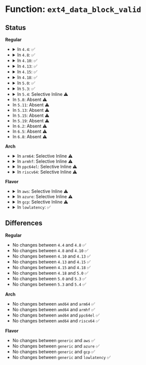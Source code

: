 # Function: <code>ext4_data_block_valid</code>

## Status
<b>Regular</b>
<ul>
<li>
<details>
<summary>In <code>4.4</code>: ✅</summary>

```c
int ext4_data_block_valid(struct ext4_sb_info *sbi, ext4_fsblk_t start_blk, unsigned int count);
```

**Collision:** Unique Global

**Inline:** No

**Transformation:** False

**Instances:**

```
In fs/ext4/block_validity.c (ffffffff812d64a0)
Location: fs/ext4/block_validity.c:196
Inline: False
Direct callers:
  - fs/ext4/inode.c:ext4_iget
  - fs/ext4/extents.c:__ext4_ext_check
  - fs/ext4/extents.c:__ext4_ext_check
  - fs/ext4/mballoc.c:ext4_mb_mark_diskspace_used
  - fs/ext4/mballoc.c:ext4_free_blocks
  - fs/ext4/block_validity.c:ext4_check_blockref
  - fs/ext4/indirect.c:ext4_clear_blocks
  - fs/ext4/indirect.c:ext4_free_branches
```
**Symbols:**

```
ffffffff812d64a0-ffffffff812d651e: ext4_data_block_valid (STB_GLOBAL)
```
</details>
</li>
<li>
<details>
<summary>In <code>4.8</code>: ✅</summary>

```c
int ext4_data_block_valid(struct ext4_sb_info *sbi, ext4_fsblk_t start_blk, unsigned int count);
```

**Collision:** Unique Global

**Inline:** No

**Transformation:** False

**Instances:**

```
In fs/ext4/block_validity.c (ffffffff81306130)
Location: fs/ext4/block_validity.c:196
Inline: False
Direct callers:
  - fs/ext4/inode.c:ext4_iget
  - fs/ext4/extents.c:__ext4_ext_check
  - fs/ext4/extents.c:__ext4_ext_check
  - fs/ext4/mballoc.c:ext4_free_blocks
  - fs/ext4/mballoc.c:ext4_mb_mark_diskspace_used
  - fs/ext4/block_validity.c:ext4_check_blockref
  - fs/ext4/indirect.c:ext4_clear_blocks
```
**Symbols:**

```
ffffffff81306130-ffffffff813061ae: ext4_data_block_valid (STB_GLOBAL)
```
</details>
</li>
<li>
<details>
<summary>In <code>4.10</code>: ✅</summary>

```c
int ext4_data_block_valid(struct ext4_sb_info *sbi, ext4_fsblk_t start_blk, unsigned int count);
```

**Collision:** Unique Global

**Inline:** No

**Transformation:** False

**Instances:**

```
In fs/ext4/block_validity.c (ffffffff8131c0f0)
Location: fs/ext4/block_validity.c:196
Inline: False
Direct callers:
  - fs/ext4/inode.c:ext4_iget
  - fs/ext4/extents.c:__ext4_ext_check
  - fs/ext4/extents.c:__ext4_ext_check
  - fs/ext4/mballoc.c:ext4_free_blocks
  - fs/ext4/mballoc.c:ext4_mb_mark_diskspace_used
  - fs/ext4/block_validity.c:ext4_check_blockref
  - fs/ext4/indirect.c:ext4_clear_blocks
```
**Symbols:**

```
ffffffff8131c0f0-ffffffff8131c16e: ext4_data_block_valid (STB_GLOBAL)
```
</details>
</li>
<li>
<details>
<summary>In <code>4.13</code>: ✅</summary>

```c
int ext4_data_block_valid(struct ext4_sb_info *sbi, ext4_fsblk_t start_blk, unsigned int count);
```

**Collision:** Unique Global

**Inline:** No

**Transformation:** False

**Instances:**

```
In fs/ext4/block_validity.c (ffffffff812e4cc0)
Location: fs/ext4/block_validity.c:196
Inline: False
Direct callers:
  - fs/ext4/block_validity.c:ext4_check_blockref
  - fs/ext4/extents.c:__ext4_ext_check
  - fs/ext4/extents.c:__ext4_ext_check
  - fs/ext4/indirect.c:ext4_free_branches
  - fs/ext4/indirect.c:ext4_clear_blocks
  - fs/ext4/inode.c:ext4_iget
  - fs/ext4/mballoc.c:ext4_free_blocks
  - fs/ext4/mballoc.c:ext4_mb_mark_diskspace_used
```
**Symbols:**

```
ffffffff812e4cc0-ffffffff812e4d3a: ext4_data_block_valid (STB_GLOBAL)
```
</details>
</li>
<li>
<details>
<summary>In <code>4.15</code>: ✅</summary>

```c
int ext4_data_block_valid(struct ext4_sb_info *sbi, ext4_fsblk_t start_blk, unsigned int count);
```

**Collision:** Unique Global

**Inline:** No

**Transformation:** False

**Instances:**

```
In fs/ext4/block_validity.c (ffffffff813096f0)
Location: fs/ext4/block_validity.c:197
Inline: False
Direct callers:
  - fs/ext4/block_validity.c:ext4_check_blockref
  - fs/ext4/extents.c:__ext4_ext_check
  - fs/ext4/extents.c:__ext4_ext_check
  - fs/ext4/indirect.c:ext4_free_branches
  - fs/ext4/indirect.c:ext4_clear_blocks
  - fs/ext4/inode.c:ext4_iget
  - fs/ext4/mballoc.c:ext4_free_blocks
  - fs/ext4/mballoc.c:ext4_mb_mark_diskspace_used
```
**Symbols:**

```
ffffffff813096f0-ffffffff8130976a: ext4_data_block_valid (STB_GLOBAL)
```
</details>
</li>
<li>
<details>
<summary>In <code>4.18</code>: ✅</summary>

```c
int ext4_data_block_valid(struct ext4_sb_info *sbi, ext4_fsblk_t start_blk, unsigned int count);
```

**Collision:** Unique Global

**Inline:** No

**Transformation:** False

**Instances:**

```
In fs/ext4/block_validity.c (ffffffff813375d0)
Location: fs/ext4/block_validity.c:197
Inline: False
Direct callers:
  - fs/ext4/block_validity.c:ext4_check_blockref
  - fs/ext4/extents.c:__ext4_ext_check
  - fs/ext4/extents.c:__ext4_ext_check
  - fs/ext4/indirect.c:ext4_free_branches
  - fs/ext4/indirect.c:ext4_clear_blocks
  - fs/ext4/indirect.c:ext4_clear_blocks
  - fs/ext4/inode.c:ext4_iget
  - fs/ext4/mballoc.c:ext4_free_blocks
  - fs/ext4/mballoc.c:ext4_mb_mark_diskspace_used
```
**Symbols:**

```
ffffffff813375d0-ffffffff8133764e: ext4_data_block_valid (STB_GLOBAL)
```
</details>
</li>
<li>
<details>
<summary>In <code>5.0</code>: ✅</summary>

```c
int ext4_data_block_valid(struct ext4_sb_info *sbi, ext4_fsblk_t start_blk, unsigned int count);
```

**Collision:** Unique Global

**Inline:** No

**Transformation:** False

**Instances:**

```
In fs/ext4/block_validity.c (ffffffff8134e850)
Location: fs/ext4/block_validity.c:197
Inline: False
Direct callers:
  - fs/ext4/block_validity.c:ext4_check_blockref
  - fs/ext4/extents.c:__ext4_ext_check
  - fs/ext4/extents.c:__ext4_ext_check
  - fs/ext4/indirect.c:ext4_free_branches
  - fs/ext4/indirect.c:ext4_clear_blocks
  - fs/ext4/indirect.c:ext4_clear_blocks
  - fs/ext4/inode.c:__ext4_iget
  - fs/ext4/mballoc.c:ext4_free_blocks
  - fs/ext4/mballoc.c:ext4_mb_mark_diskspace_used
```
**Symbols:**

```
ffffffff8134e850-ffffffff8134e8ce: ext4_data_block_valid (STB_GLOBAL)
```
</details>
</li>
<li>
<details>
<summary>In <code>5.3</code>: ✅</summary>

```c
int ext4_data_block_valid(struct ext4_sb_info *sbi, ext4_fsblk_t start_blk, unsigned int count);
```

**Collision:** Unique Global

**Inline:** No

**Transformation:** False

**Instances:**

```
In fs/ext4/block_validity.c (ffffffff81377040)
Location: fs/ext4/block_validity.c:247
Inline: False
Direct callers:
  - fs/ext4/block_validity.c:ext4_check_blockref
  - fs/ext4/block_validity.c:ext4_setup_system_zone
  - fs/ext4/extents.c:__ext4_ext_check
  - fs/ext4/extents.c:__ext4_ext_check
  - fs/ext4/indirect.c:ext4_free_branches
  - fs/ext4/indirect.c:ext4_clear_blocks
  - fs/ext4/inode.c:__ext4_iget
  - fs/ext4/mballoc.c:ext4_free_blocks
  - fs/ext4/mballoc.c:ext4_mb_mark_diskspace_used
```
**Symbols:**

```
ffffffff81377040-ffffffff813770be: ext4_data_block_valid (STB_GLOBAL)
```
</details>
</li>
<li>
<details>
<summary>In <code>5.4</code>: Selective Inline ⚠️</summary>

```c
int ext4_data_block_valid(struct ext4_sb_info *sbi, ext4_fsblk_t start_blk, unsigned int count);
```

**Collision:** Unique Global

**Inline:** Selective

**Transformation:** False

**Instances:**

```
In fs/ext4/block_validity.c (ffffffff8138f7d2)
Location: fs/ext4/block_validity.c:342
Inline: True
Inline callers:
  - fs/ext4/block_validity.c:ext4_check_blockref
Direct callers:
  - fs/ext4/extents.c:__ext4_ext_check
  - fs/ext4/extents.c:__ext4_ext_check
  - fs/ext4/indirect.c:ext4_free_branches
  - fs/ext4/indirect.c:ext4_clear_blocks
  - fs/ext4/inode.c:__ext4_iget
  - fs/ext4/mballoc.c:ext4_free_blocks
  - fs/ext4/mballoc.c:ext4_mb_mark_diskspace_used
```
**Symbols:**

```
ffffffff8138f730-ffffffff8138f753: ext4_data_block_valid (STB_GLOBAL)
```
</details>
</li>
<li>
In <code>5.8</code>: Absent ⚠️
</li>
<li>
In <code>5.11</code>: Absent ⚠️
</li>
<li>
In <code>5.13</code>: Absent ⚠️
</li>
<li>
In <code>5.15</code>: Absent ⚠️
</li>
<li>
In <code>5.19</code>: Absent ⚠️
</li>
<li>
In <code>6.2</code>: Absent ⚠️
</li>
<li>
In <code>6.5</code>: Absent ⚠️
</li>
<li>
In <code>6.8</code>: Absent ⚠️
</li>
</ul>
<b>Arch</b>
<ul>
<li>
<details>
<summary>In <code>arm64</code>: Selective Inline ⚠️</summary>

```c
int ext4_data_block_valid(struct ext4_sb_info *sbi, ext4_fsblk_t start_blk, unsigned int count);
```

**Collision:** Unique Global

**Inline:** Selective

**Transformation:** False

**Instances:**

```
In fs/ext4/block_validity.c (ffff8000104620e4)
Location: fs/ext4/block_validity.c:342
Inline: True
Inline callers:
  - fs/ext4/block_validity.c:ext4_check_blockref
Direct callers:
  - fs/ext4/extents.c:__ext4_ext_check
  - fs/ext4/extents.c:__ext4_ext_check
  - fs/ext4/indirect.c:ext4_free_branches
  - fs/ext4/indirect.c:ext4_clear_blocks
  - fs/ext4/indirect.c:ext4_clear_blocks
  - fs/ext4/inode.c:__ext4_iget
  - fs/ext4/mballoc.c:ext4_free_blocks
  - fs/ext4/mballoc.c:ext4_mb_mark_diskspace_used
```
**Symbols:**

```
ffff800010462018-ffff800010462060: ext4_data_block_valid (STB_GLOBAL)
```
</details>
</li>
<li>
<details>
<summary>In <code>armhf</code>: Selective Inline ⚠️</summary>

```c
int ext4_data_block_valid(struct ext4_sb_info *sbi, ext4_fsblk_t start_blk, unsigned int count);
```

**Collision:** Unique Global

**Inline:** Selective

**Transformation:** False

**Instances:**

```
In fs/ext4/block_validity.c (c0622694)
Location: fs/ext4/block_validity.c:342
Inline: True
Inline callers:
  - fs/ext4/block_validity.c:ext4_check_blockref
Direct callers:
  - fs/ext4/extents.c:__ext4_ext_check
  - fs/ext4/extents.c:__ext4_ext_check
  - fs/ext4/indirect.c:ext4_free_branches
  - fs/ext4/indirect.c:ext4_clear_blocks
  - fs/ext4/inode.c:__ext4_iget
  - fs/ext4/mballoc.c:ext4_free_blocks
  - fs/ext4/mballoc.c:ext4_mb_mark_diskspace_used
```
**Symbols:**

```
c06225e0-c0622610: ext4_data_block_valid (STB_GLOBAL)
```
</details>
</li>
<li>
<details>
<summary>In <code>ppc64el</code>: Selective Inline ⚠️</summary>

```c
int ext4_data_block_valid(struct ext4_sb_info *sbi, ext4_fsblk_t start_blk, unsigned int count);
```

**Collision:** Unique Global

**Inline:** Selective

**Transformation:** False

**Instances:**

```
In fs/ext4/block_validity.c (c00000000057ea74)
Location: fs/ext4/block_validity.c:342
Inline: True
Inline callers:
  - fs/ext4/block_validity.c:ext4_check_blockref
Direct callers:
  - fs/ext4/extents.c:__ext4_ext_check
  - fs/ext4/extents.c:__ext4_ext_check
  - fs/ext4/indirect.c:ext4_free_branches
  - fs/ext4/indirect.c:ext4_clear_blocks
  - fs/ext4/indirect.c:ext4_clear_blocks
  - fs/ext4/inode.c:__ext4_iget
  - fs/ext4/mballoc.c:ext4_free_blocks
  - fs/ext4/mballoc.c:ext4_mb_mark_diskspace_used
```
**Symbols:**

```
c00000000057e980-c00000000057e9c0: ext4_data_block_valid (STB_GLOBAL)
```
</details>
</li>
<li>
<details>
<summary>In <code>riscv64</code>: Selective Inline ⚠️</summary>

```c
int ext4_data_block_valid(struct ext4_sb_info *sbi, ext4_fsblk_t start_blk, unsigned int count);
```

**Collision:** Unique Global

**Inline:** Selective

**Transformation:** False

**Instances:**

```
In fs/ext4/block_validity.c (ffffffe0002f0f98)
Location: fs/ext4/block_validity.c:342
Inline: True
Inline callers:
  - fs/ext4/block_validity.c:ext4_check_blockref
Direct callers:
  - fs/ext4/extents.c:__ext4_ext_check
  - fs/ext4/extents.c:__ext4_ext_check
  - fs/ext4/indirect.c:ext4_free_branches
  - fs/ext4/indirect.c:ext4_clear_blocks
  - fs/ext4/inode.c:__ext4_iget
  - fs/ext4/mballoc.c:ext4_free_blocks
  - fs/ext4/mballoc.c:ext4_mb_mark_diskspace_used
```
**Symbols:**

```
ffffffe0002f0ed6-ffffffe0002f0f14: ext4_data_block_valid (STB_GLOBAL)
```
</details>
</li>
</ul>
<b>Flavor</b>
<ul>
<li>
<details>
<summary>In <code>aws</code>: Selective Inline ⚠️</summary>

```c
int ext4_data_block_valid(struct ext4_sb_info *sbi, ext4_fsblk_t start_blk, unsigned int count);
```

**Collision:** Unique Global

**Inline:** Selective

**Transformation:** False

**Instances:**

```
In fs/ext4/block_validity.c (ffffffff81387db2)
Location: fs/ext4/block_validity.c:342
Inline: True
Inline callers:
  - fs/ext4/block_validity.c:ext4_check_blockref
Direct callers:
  - fs/ext4/extents.c:__ext4_ext_check
  - fs/ext4/extents.c:__ext4_ext_check
  - fs/ext4/indirect.c:ext4_free_branches
  - fs/ext4/indirect.c:ext4_clear_blocks
  - fs/ext4/inode.c:__ext4_iget
  - fs/ext4/mballoc.c:ext4_free_blocks
  - fs/ext4/mballoc.c:ext4_mb_mark_diskspace_used
```
**Symbols:**

```
ffffffff81387d10-ffffffff81387d33: ext4_data_block_valid (STB_GLOBAL)
```
</details>
</li>
<li>
<details>
<summary>In <code>azure</code>: Selective Inline ⚠️</summary>

```c
int ext4_data_block_valid(struct ext4_sb_info *sbi, ext4_fsblk_t start_blk, unsigned int count);
```

**Collision:** Unique Global

**Inline:** Selective

**Transformation:** False

**Instances:**

```
In fs/ext4/block_validity.c (ffffffff81378842)
Location: fs/ext4/block_validity.c:342
Inline: True
Inline callers:
  - fs/ext4/block_validity.c:ext4_check_blockref
Direct callers:
  - fs/ext4/extents.c:__ext4_ext_check
  - fs/ext4/extents.c:__ext4_ext_check
  - fs/ext4/indirect.c:ext4_free_branches
  - fs/ext4/indirect.c:ext4_clear_blocks
  - fs/ext4/inode.c:__ext4_iget
  - fs/ext4/mballoc.c:ext4_free_blocks
  - fs/ext4/mballoc.c:ext4_mb_mark_diskspace_used
```
**Symbols:**

```
ffffffff813787a0-ffffffff813787c3: ext4_data_block_valid (STB_GLOBAL)
```
</details>
</li>
<li>
<details>
<summary>In <code>gcp</code>: Selective Inline ⚠️</summary>

```c
int ext4_data_block_valid(struct ext4_sb_info *sbi, ext4_fsblk_t start_blk, unsigned int count);
```

**Collision:** Unique Global

**Inline:** Selective

**Transformation:** False

**Instances:**

```
In fs/ext4/block_validity.c (ffffffff81385882)
Location: fs/ext4/block_validity.c:342
Inline: True
Inline callers:
  - fs/ext4/block_validity.c:ext4_check_blockref
Direct callers:
  - fs/ext4/extents.c:__ext4_ext_check
  - fs/ext4/extents.c:__ext4_ext_check
  - fs/ext4/indirect.c:ext4_free_branches
  - fs/ext4/indirect.c:ext4_clear_blocks
  - fs/ext4/inode.c:__ext4_iget
  - fs/ext4/mballoc.c:ext4_free_blocks
  - fs/ext4/mballoc.c:ext4_mb_mark_diskspace_used
```
**Symbols:**

```
ffffffff813857e0-ffffffff81385803: ext4_data_block_valid (STB_GLOBAL)
```
</details>
</li>
<li>
<details>
<summary>In <code>lowlatency</code>: ✅</summary>

```c
int ext4_data_block_valid(struct ext4_sb_info *sbi, ext4_fsblk_t start_blk, unsigned int count);
```

**Collision:** Unique Global

**Inline:** No

**Transformation:** False

**Instances:**

```
In fs/ext4/block_validity.c (ffffffff81399350)
Location: fs/ext4/block_validity.c:342
Inline: False
Direct callers:
  - fs/ext4/block_validity.c:ext4_check_blockref
  - fs/ext4/extents.c:__ext4_ext_check
  - fs/ext4/extents.c:__ext4_ext_check
  - fs/ext4/indirect.c:ext4_free_branches
  - fs/ext4/indirect.c:ext4_clear_blocks
  - fs/ext4/inode.c:__ext4_iget
  - fs/ext4/mballoc.c:ext4_free_blocks
  - fs/ext4/mballoc.c:ext4_mb_mark_diskspace_used
```
**Symbols:**

```
ffffffff81399350-ffffffff81399394: ext4_data_block_valid (STB_GLOBAL)
```
</details>
</li>
</ul>

## Differences
<b>Regular</b>
<ul>
<li>
No changes between <code>4.4</code> and <code>4.8</code> ✅
</li>
<li>
No changes between <code>4.8</code> and <code>4.10</code> ✅
</li>
<li>
No changes between <code>4.10</code> and <code>4.13</code> ✅
</li>
<li>
No changes between <code>4.13</code> and <code>4.15</code> ✅
</li>
<li>
No changes between <code>4.15</code> and <code>4.18</code> ✅
</li>
<li>
No changes between <code>4.18</code> and <code>5.0</code> ✅
</li>
<li>
No changes between <code>5.0</code> and <code>5.3</code> ✅
</li>
<li>
No changes between <code>5.3</code> and <code>5.4</code> ✅
</li>
</ul>
<b>Arch</b>
<ul>
<li>
No changes between <code>amd64</code> and <code>arm64</code> ✅
</li>
<li>
No changes between <code>amd64</code> and <code>armhf</code> ✅
</li>
<li>
No changes between <code>amd64</code> and <code>ppc64el</code> ✅
</li>
<li>
No changes between <code>amd64</code> and <code>riscv64</code> ✅
</li>
</ul>
<b>Flavor</b>
<ul>
<li>
No changes between <code>generic</code> and <code>aws</code> ✅
</li>
<li>
No changes between <code>generic</code> and <code>azure</code> ✅
</li>
<li>
No changes between <code>generic</code> and <code>gcp</code> ✅
</li>
<li>
No changes between <code>generic</code> and <code>lowlatency</code> ✅
</li>
</ul>

